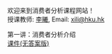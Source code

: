 欢迎来到消费者分析课程网站！                            
授课教师: [李曦](https://www.fbe.hku.hk/people/xi-li/),  Email: xili@hku.hk       

第一讲：消费者分析介绍      
[课件(无答案版)](https://ximarketing.github.io/class/ConsumerAnalytics/1-pre.pdf)         
